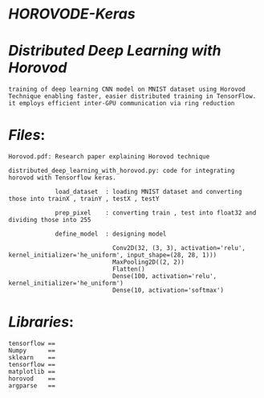 # *HOROVODE-Keras*

   # *Distributed Deep Learning with Horovod*
    training of deep learning CNN model on MNIST dataset using Horovod Technique enabling faster, easier distributed training in TensorFlow.
    it employs efficient inter-GPU communication via ring reduction  

# *Files*:

    Horovod.pdf: Research paper explaining Horovod technique
    
    distributed_deep_learning_with_horovod.py: code for integrating horovod with Tensorflow keras.
                 
                 load_dataset  : loading MNIST dataset and converting those into trainX , trainY , testX , testY
             
                 prep_pixel    : converting train , test into float32 and dividing those into 255
                 
                 define_model  : designing model
                               
                                 Conv2D(32, (3, 3), activation='relu', kernel_initializer='he_uniform', input_shape=(28, 28, 1)))
                                 MaxPooling2D((2, 2))
                                 Flatten()
                                 Dense(100, activation='relu', kernel_initializer='he_uniform')
                                 Dense(10, activation='softmax')
                                 

# *Libraries*:

    tensorflow ==
    Numpy      ==
    sklearn    ==
    tensorflow ==
    matplotlib ==
    horovod    ==
    argparse   ==
    
